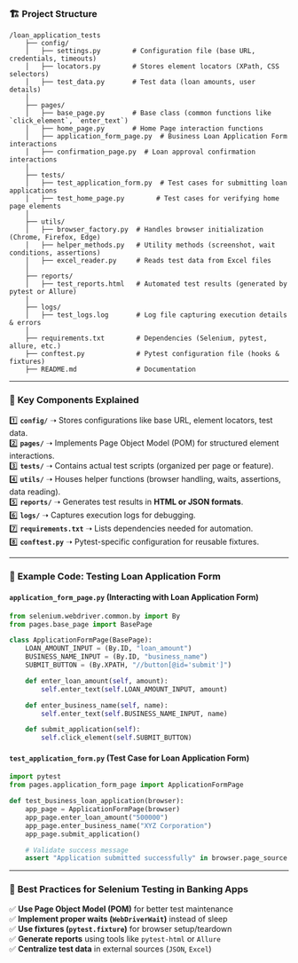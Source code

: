 ### 🏗 **Project Structure**

```
/loan_application_tests
    ├── config/
    │   ├── settings.py        # Configuration file (base URL, credentials, timeouts)
    │   ├── locators.py        # Stores element locators (XPath, CSS selectors)
    │   ├── test_data.py       # Test data (loan amounts, user details)
    │
    ├── pages/
    │   ├── base_page.py       # Base class (common functions like `click_element`, `enter_text`)
    │   ├── home_page.py       # Home Page interaction functions
    │   ├── application_form_page.py  # Business Loan Application Form interactions
    │   ├── confirmation_page.py  # Loan approval confirmation interactions
    │
    ├── tests/
    │   ├── test_application_form.py  # Test cases for submitting loan applications
    │   ├── test_home_page.py        # Test cases for verifying home page elements
    │
    ├── utils/
    │   ├── browser_factory.py  # Handles browser initialization (Chrome, Firefox, Edge)
    │   ├── helper_methods.py   # Utility methods (screenshot, wait conditions, assertions)
    │   ├── excel_reader.py     # Reads test data from Excel files
    │
    ├── reports/
    │   ├── test_reports.html   # Automated test results (generated by pytest or Allure)
    │
    ├── logs/
    │   ├── test_logs.log       # Log file capturing execution details & errors
    │
    ├── requirements.txt        # Dependencies (Selenium, pytest, allure, etc.)
    ├── conftest.py             # Pytest configuration file (hooks & fixtures)
    ├── README.md               # Documentation
```

---

### 📝 **Key Components Explained**
1️⃣ **`config/`** ➝ Stores configurations like base URL, element locators, test data.  
2️⃣ **`pages/`** ➝ Implements Page Object Model (POM) for structured element interactions.  
3️⃣ **`tests/`** ➝ Contains actual test scripts (organized per page or feature).  
4️⃣ **`utils/`** ➝ Houses helper functions (browser handling, waits, assertions, data reading).  
5️⃣ **`reports/`** ➝ Generates test results in **HTML or JSON formats**.  
6️⃣ **`logs/`** ➝ Captures execution logs for debugging.  
7️⃣ **`requirements.txt`** ➝ Lists dependencies needed for automation.  
8️⃣ **`conftest.py`** ➝ Pytest-specific configuration for reusable fixtures.  

---

### 🚀 **Example Code: Testing Loan Application Form**
#### `application_form_page.py` (Interacting with Loan Application Form)
```python
from selenium.webdriver.common.by import By
from pages.base_page import BasePage

class ApplicationFormPage(BasePage):
    LOAN_AMOUNT_INPUT = (By.ID, "loan_amount")
    BUSINESS_NAME_INPUT = (By.ID, "business_name")
    SUBMIT_BUTTON = (By.XPATH, "//button[@id='submit']")

    def enter_loan_amount(self, amount):
        self.enter_text(self.LOAN_AMOUNT_INPUT, amount)

    def enter_business_name(self, name):
        self.enter_text(self.BUSINESS_NAME_INPUT, name)

    def submit_application(self):
        self.click_element(self.SUBMIT_BUTTON)
```

#### `test_application_form.py` (Test Case for Loan Application Form)
```python
import pytest
from pages.application_form_page import ApplicationFormPage

def test_business_loan_application(browser):
    app_page = ApplicationFormPage(browser)
    app_page.enter_loan_amount("500000")
    app_page.enter_business_name("XYZ Corporation")
    app_page.submit_application()

    # Validate success message
    assert "Application submitted successfully" in browser.page_source
```

---

### 🎯 **Best Practices for Selenium Testing in Banking Apps**
✅ **Use Page Object Model (POM)** for better test maintenance  
✅ **Implement proper waits (`WebDriverWait`)** instead of sleep  
✅ **Use fixtures (`pytest.fixture`)** for browser setup/teardown  
✅ **Generate reports** using tools like `pytest-html` or `Allure`  
✅ **Centralize test data** in external sources (`JSON`, `Excel`)
